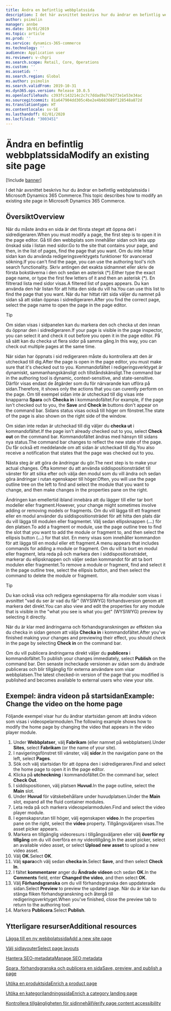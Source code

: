 ```yaml
---
title: Ändra en befintlig webbplatssida
description: I det här avsnittet beskrivs hur du ändrar en befintlig webbplatssida i Microsoft Dynamics 365 Commerce.
author: psimolin
manager: annbe
ms.date: 10/01/2019
ms.topic: article
ms.prod: ''
ms.service: dynamics-365-commerce
ms.technology: ''
audience: Application user
ms.reviewer: v-chgri
ms.search.scope: Retail, Core, Operations
ms.custom: ''
ms.assetid: ''
ms.search.region: Global
ms.author: psimolin
ms.search.validFrom: 2019-10-31
ms.dyn365.ops.version: Release 10.0.5
ms.openlocfilehash: c393fc143214c2c7c7ddad9a77e273e1e53e34ac
ms.sourcegitcommit: 81a647904dd305c4be2e4b683689f128548a872d
ms.translationtype: HT
ms.contentlocale: sv-SE
ms.lasthandoff: 02/01/2020
ms.locfileid: "3003451"
---
```

# <a name="modify-an-existing-site-page"></a><span data-ttu-id="36524-103">Ändra en befintlig webbplatssida</span><span class="sxs-lookup"><span data-stu-id="36524-103">Modify an existing site page</span></span>


[!include [banner](includes/banner.md)]

<span data-ttu-id="36524-104">I det här avsnittet beskrivs hur du ändrar en befintlig webbplatssida i Microsoft Dynamics 365 Commerce.</span><span class="sxs-lookup"><span data-stu-id="36524-104">This topic describes how to modify an existing site page in Microsoft Dynamics 365 Commerce.</span></span>

## <a name="overview"></a><span data-ttu-id="36524-105">Översikt</span><span class="sxs-lookup"><span data-stu-id="36524-105">Overview</span></span>

<span data-ttu-id="36524-106">När du måste ändra en sida är det första steget att öppna det i sidredigeraren.</span><span class="sxs-lookup"><span data-stu-id="36524-106">When you must modify a page, the first step is to open it in the page editor.</span></span> <span data-ttu-id="36524-107">Gå till den webbplats som innehåller sidan och leta upp önskad sida i listan med sidor.</span><span class="sxs-lookup"><span data-stu-id="36524-107">Go to the site that contains your page, and then, in the list of pages, find the page that you want.</span></span> <span data-ttu-id="36524-108">Om du inte hittar sidan kan du använda redigeringsverktygets funktioner för avancerad sökning.</span><span class="sxs-lookup"><span data-stu-id="36524-108">If you can't find the page, you can use the authoring tool's rich search functionality.</span></span> <span data-ttu-id="36524-109">Skriv antingen det exakta sidnamnet eller skriv de första bokstäverna i den och sedan en asterisk (\*).</span><span class="sxs-lookup"><span data-stu-id="36524-109">Either type the exact page name, or type the first few letters of it and then an asterisk (\*).</span></span> <span data-ttu-id="36524-110">En filtrerad lista med sidor visas.</span><span class="sxs-lookup"><span data-stu-id="36524-110">A filtered list of pages appears.</span></span> <span data-ttu-id="36524-111">Du kan använda den här listan för att hitta den sida du vill ha.</span><span class="sxs-lookup"><span data-stu-id="36524-111">You can use this list to find the page that you want.</span></span> <span data-ttu-id="36524-112">När du har hittat rätt sida väljer du namnet på sidan så att sidan öppnas i sidredigeraren.</span><span class="sxs-lookup"><span data-stu-id="36524-112">After you find the correct page, select the page name to open the page in the page editor.</span></span>

> [!TIP]
> <span data-ttu-id="36524-113">Om sidan visas i sidpanelen kan du markera den och checka ut den innan du öppnar den i sidredigeraren.</span><span class="sxs-lookup"><span data-stu-id="36524-113">If your page is visible in the page inspector, you can select it and check it out before you open it in the page editor.</span></span> <span data-ttu-id="36524-114">På så sätt kan du checka ut flera sidor på samma gång.</span><span class="sxs-lookup"><span data-stu-id="36524-114">In this way, you can check out multiple pages at the same time.</span></span>

<span data-ttu-id="36524-115">När sidan har öppnats i sid redigeraren måste du kontrollera att den är utcheckad till dig.</span><span class="sxs-lookup"><span data-stu-id="36524-115">After the page is open in the page editor, you must make sure that it's checked out to you.</span></span> <span data-ttu-id="36524-116">Kommandofältet i redigeringsverktyget är dynamiskt, sammanhangskänsligt och tillståndskänsligt.</span><span class="sxs-lookup"><span data-stu-id="36524-116">The command bar in the authoring tool is dynamic, context-sensitive, and state-sensitive.</span></span> <span data-ttu-id="36524-117">Därför visas endast de åtgärder som du för närvarande kan utföra på sidan.</span><span class="sxs-lookup"><span data-stu-id="36524-117">Therefore, it shows only the actions that you can curently perform on the page.</span></span> <span data-ttu-id="36524-118">Om till exempel sidan inte är utcheckad till dig visas inte knapparna **Spara** och **Checka in** i kommandofältet.</span><span class="sxs-lookup"><span data-stu-id="36524-118">For example, if the page isn't checked out to you, the **Save** and **Check in** buttons don't appear on the command bar.</span></span> <span data-ttu-id="36524-119">Sidans status visas också till höger om fönstret.</span><span class="sxs-lookup"><span data-stu-id="36524-119">The state of the page is also shown on the right side of the window.</span></span>

<span data-ttu-id="36524-120">Om sidan inte redan är utcheckad till dig väljer du **checka ut** i kommandofältet.</span><span class="sxs-lookup"><span data-stu-id="36524-120">If the page isn't already checked out to you, select **Check out** on the command bar.</span></span> <span data-ttu-id="36524-121">Kommandofältet ändras med hänsyn till sidans nya status.</span><span class="sxs-lookup"><span data-stu-id="36524-121">The command bar changes to reflect the new state of the page.</span></span> <span data-ttu-id="36524-122">Du får också ett meddelande om att sidan är utcheckad till dig.</span><span class="sxs-lookup"><span data-stu-id="36524-122">You also receive a notification that states that the page was checked out to you.</span></span>

<span data-ttu-id="36524-123">Nästa steg är att göra de ändringar du gör.</span><span class="sxs-lookup"><span data-stu-id="36524-123">The next step is to make your actual changes.</span></span> <span data-ttu-id="36524-124">Ofta kommer du att använda siddispositionsträdet till vänster för att söka efter och välja den modul som du vill ändra och sedan göra ändringar i rutan egenskaper till höger.</span><span class="sxs-lookup"><span data-stu-id="36524-124">Often, you will use the page outline tree on the left to find and select the module that you want to change, and then make changes in the properties pane on the right.</span></span> 

<span data-ttu-id="36524-125">Ändringen kan emellertid ibland innebära att du lägger till eller tar bort modeller eller fragment.</span><span class="sxs-lookup"><span data-stu-id="36524-125">However, your change might sometimes involve adding or removing models or fragments.</span></span> <span data-ttu-id="36524-126">Om du vill lägga till ett fragment eller en modul använder du siddispositionsträdet för att hitta den plats där du vill lägga till modulen eller fragmentet. Välj sedan ellipsknappen (**...**) för den platsen.</span><span class="sxs-lookup"><span data-stu-id="36524-126">To add a fragment or module, use the page outline tree to find the slot that you want to add the module or fragment to, and then select the ellipsis button (**...**) for that slot.</span></span> <span data-ttu-id="36524-127">En meny visas som innehåller kommandon för att lägga till en modul eller ett fragment.</span><span class="sxs-lookup"><span data-stu-id="36524-127">A menu appears that includes commands for adding a module or fragment.</span></span> <span data-ttu-id="36524-128">Om du vill ta bort en modul eller fragment, leta reda på och markera den i siddispositionsträdet, markerar du ellipsknappen och väljer sedan kommandot för att ta bort modulen eller fragmentet.</span><span class="sxs-lookup"><span data-stu-id="36524-128">To remove a module or fragment, find and select it in the page outline tree, select the ellipsis button, and then select the command to delete the module or fragment.</span></span>

> [!TIP]
> <span data-ttu-id="36524-129">Du kan också visa och redigera egenskaperna för alla moduler som visas i avsnittet "vad du ser är vad du får" (WYSIWYG) förhandsversion genom att markera det direkt.</span><span class="sxs-lookup"><span data-stu-id="36524-129">You can also view and edit the properties for any module that is visible in the "what you see is what you get" (WYSIWYG) preview by selecting it directly.</span></span>

<span data-ttu-id="36524-130">När du är klar med ändringarna och förhandsgranskningen av effekten ska du checka in sidan genom att välja **Checka in** i kommandofältet.</span><span class="sxs-lookup"><span data-stu-id="36524-130">After you've finished making your changes and previewing their effect, you should check in the page by selecting **Check in** on the command bar.</span></span> 

<span data-ttu-id="36524-131">Om du vill publicera ändringarna direkt väljer du **publicera** i kommandofältet.</span><span class="sxs-lookup"><span data-stu-id="36524-131">To publish your changes immediately, select **Publish** on the command bar.</span></span> <span data-ttu-id="36524-132">Den senaste incheckade versionen av sidan som du ändrade publiceras och blir tillgänglig för externa användare som visar webbplatsen.</span><span class="sxs-lookup"><span data-stu-id="36524-132">The latest checked-in version of the page that you modified is published and becomes available to external users who view your site.</span></span> 

## <a name="example-change-the-video-on-the-home-page"></a><span data-ttu-id="36524-133">Exempel: ändra videon på startsidan</span><span class="sxs-lookup"><span data-stu-id="36524-133">Example: Change the video on the home page</span></span>

<span data-ttu-id="36524-134">Följande exempel visar hur du ändrar startsidan genom att ändra videon som visas i videospelarmodulen.</span><span class="sxs-lookup"><span data-stu-id="36524-134">The following example shows how to modify the home page by changing the video that appears in the video player module.</span></span>

1. <span data-ttu-id="36524-135">Under **Webbplatser**, välj **Fabrikam** (eller namnet på webbplatsen).</span><span class="sxs-lookup"><span data-stu-id="36524-135">Under **Sites**, select **Fabrikam** (or the name of your site).</span></span>
1. <span data-ttu-id="36524-136">I navigeringsfönstret till vänster, välj **sidor**.</span><span class="sxs-lookup"><span data-stu-id="36524-136">In the navigation pane on the left, select **Pages**.</span></span>
1. <span data-ttu-id="36524-137">Sök och välj startsidan för att öppna den i sidredigeraren.</span><span class="sxs-lookup"><span data-stu-id="36524-137">Find and select the home page to open it in the page editor.</span></span>
1. <span data-ttu-id="36524-138">Klicka på **utcheckning** i kommandofältet.</span><span class="sxs-lookup"><span data-stu-id="36524-138">On the command bar, select **Check Out**.</span></span>
1. <span data-ttu-id="36524-139">I siddispositionen, välj platsen **Huvud**.</span><span class="sxs-lookup"><span data-stu-id="36524-139">In the page outline, select the **Main** slot.</span></span>
1. <span data-ttu-id="36524-140">Under **Huvud** för vätskebehållare under huvudplatsen.</span><span class="sxs-lookup"><span data-stu-id="36524-140">Under the **Main** slot, expand all the fluid container modules.</span></span>
1. <span data-ttu-id="36524-141">Leta reda på och markera videospelarmodulen.</span><span class="sxs-lookup"><span data-stu-id="36524-141">Find and select the video player module.</span></span>
1. <span data-ttu-id="36524-142">I egenskapsrutan till höger, välj egenskapen **video**.</span><span class="sxs-lookup"><span data-stu-id="36524-142">In the properties pane on the right, select the **video** property.</span></span> <span data-ttu-id="36524-143">Tillgångsväljaren visas.</span><span class="sxs-lookup"><span data-stu-id="36524-143">The asset picker appears.</span></span>
1. <span data-ttu-id="36524-144">Markera en tillgänglig videoresurs i tillgångsväljaren eller välj **överför ny tillgång** om du vill överföra en ny videotillgång.</span><span class="sxs-lookup"><span data-stu-id="36524-144">In the asset picker, select an available video asset, or select **Upload new asset** to upload a new video asset.</span></span>
1. <span data-ttu-id="36524-145">Välj **OK**.</span><span class="sxs-lookup"><span data-stu-id="36524-145">Select **OK**.</span></span>
1. <span data-ttu-id="36524-146">Välj **spara**och välj sedan **checka in**.</span><span class="sxs-lookup"><span data-stu-id="36524-146">Select **Save**, and then select **Check In**.</span></span>
1. <span data-ttu-id="36524-147">I fältet **kommentarer** anger du **Ändrade videon** och sedan **OK**.</span><span class="sxs-lookup"><span data-stu-id="36524-147">In the **Comments** field, enter **Changed the video**, and then select **OK**.</span></span>
1. <span data-ttu-id="36524-148">Välj **Förhandsgranska** om du vill förhandsgranska den uppdaterade sidan.</span><span class="sxs-lookup"><span data-stu-id="36524-148">Select **Preview** to preview the updated page.</span></span> <span data-ttu-id="36524-149">När du är klar kan du stänga fliken förhandsgranskning och återgå till redigeringsverktyget.</span><span class="sxs-lookup"><span data-stu-id="36524-149">When you've finished, close the preview tab to return to the authoring tool.</span></span>
1. <span data-ttu-id="36524-150">Markera **Publicera**.</span><span class="sxs-lookup"><span data-stu-id="36524-150">Select **Publish**.</span></span>

## <a name="additional-resources"></a><span data-ttu-id="36524-151">Ytterligare resurser</span><span class="sxs-lookup"><span data-stu-id="36524-151">Additional resources</span></span>

[<span data-ttu-id="36524-152">Lägga till en ny webbplatssida</span><span class="sxs-lookup"><span data-stu-id="36524-152">Add a new site page</span></span>](add-new-page.md)

[<span data-ttu-id="36524-153">Välj sidlayouter</span><span class="sxs-lookup"><span data-stu-id="36524-153">Select page layouts</span></span>](select-page-layouts.md)

[<span data-ttu-id="36524-154">Hantera SEO-metadata</span><span class="sxs-lookup"><span data-stu-id="36524-154">Manage SEO metadata</span></span>](manage-seo-metadata.md)

[<span data-ttu-id="36524-155">Spara, förhandsgranska och publicera en sida</span><span class="sxs-lookup"><span data-stu-id="36524-155">Save, preview, and publish a page</span></span>](save-preview-publish-page.md)

[<span data-ttu-id="36524-156">Utöka en produktsida</span><span class="sxs-lookup"><span data-stu-id="36524-156">Enrich a product page</span></span>](enrich-product-page.md)

[<span data-ttu-id="36524-157">Utöka en kategorilandningssida</span><span class="sxs-lookup"><span data-stu-id="36524-157">Enrich a category landing page</span></span>](enrich-category-page.md)

[<span data-ttu-id="36524-158">Kontrollera tillgängligheten för sidinnehåll</span><span class="sxs-lookup"><span data-stu-id="36524-158">Verify page content accessibility</span></span>](verify-accessibility.md)
